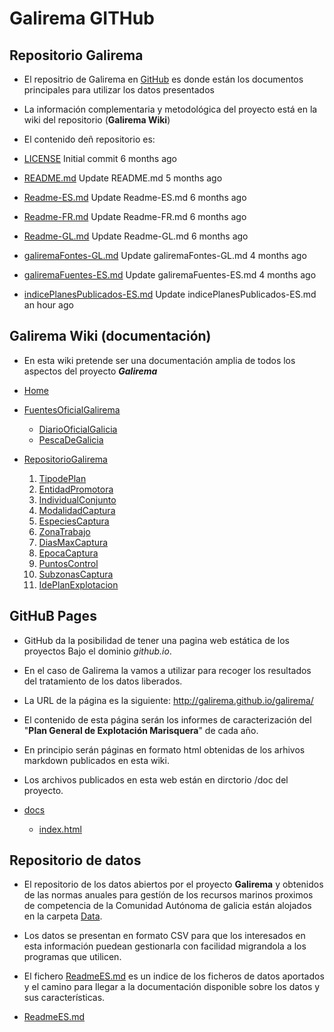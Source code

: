 # Galirema GITHub


## Repositorio Galirema

* El repositrio de Galirema en [GitHub][] es donde están los documentos principales para utilizar los datos presentados
* La información complementaria y metodológica del proyecto está en la wiki del repositorio (__Galirema Wiki__)

* El contenido deñ repositorio es:
* [LICENSE][]	Initial commit	6 months ago
* [README.md][]	Update README.md	5 months ago
* [Readme-ES.md][]	Update Readme-ES.md	6 months ago
* [Readme-FR.md][]	Update Readme-FR.md	6 months ago
* [Readme-GL.md][]	Update Readme-GL.md	6 months ago
* [galiremaFontes-GL.md][]	Update galiremaFontes-GL.md	4 months ago
* [galiremaFuentes-ES.md][]	Update galiremaFuentes-ES.md	4 months ago
* [indicePlanesPublicados-ES.md][]	Update indicePlanesPublicados-ES.md	an hour ago



## Galirema Wiki (documentación)

* En esta wiki pretende ser una documentación amplia de todos los aspectos del proyecto ___Galirema___

* [Home](https://github.com/galirema/galirema/wiki)
* [FuentesOficialGalirema](https://github.com/galirema/galirema/wiki/FuentesOficialGalirema)
	* [DiarioOficialGalicia](https://github.com/galirema/galirema/wiki/DiarioOficialGalicia)
	* [PescaDeGalicia](https://github.com/galirema/galirema/wiki/PescaDeGalicia)
* [RepositorioGalirema](https://github.com/galirema/galirema/wiki/RepositorioGalirema)
	1. [TipodePlan](https://github.com/galirema/galirema/wiki/TipodePlan)
	1. [EntidadPromotora](https://github.com/galirema/galirema/wiki/EntidadPromotora)
	1. [IndividualConjunto](https://github.com/galirema/galirema/wiki/IndividualConjunto)
	1. [ModalidadCaptura](https://github.com/galirema/galirema/wiki/ModalidadCaptura)
	1. [EspeciesCaptura](https://github.com/galirema/galirema/wiki/EspeciesCaptura)
	1. [ZonaTrabajo](https://github.com/galirema/galirema/wiki/ZonaTrabajo)
	1. [DiasMaxCaptura](https://github.com/galirema/galirema/wiki/DiasMaxCaptura)
	1. [EpocaCaptura](https://github.com/galirema/galirema/wiki/EpocaCaptura)
	1. [PuntosControl](https://github.com/galirema/galirema/wiki/PuntosControl)
	1. [SubzonasCaptura](https://github.com/galirema/galirema/wiki/SubzonasCaptura)
	1. [IdePlanExplotacion](https://github.com/galirema/galirema/wiki/IdePlanExplotacion)


## GitHuB Pages

* GitHub da la posibilidad de tener una pagina web estática de los proyectos Bajo el dominio _github.io_.
* En el caso de Galirema la vamos a utilizar para recoger los resultados del tratamiento de los datos liberados.
* La URL de la página es la siguiente: <http://galirema.github.io/galirema/>
* El contenido de esta página serán los informes de caracterización del "__Plan General de Explotación Marisquera__" de cada año.
* En principio serán páginas en formato html obtenidas de los arhivos markdown publicados en esta wiki.
* Los archivos publicados en esta web están en dirctorio /doc del proyecto.

* [docs][]
	+ [index.html][]


## Repositorio de datos

* El repositorio de los datos abiertos por el proyecto __Galirema__ y obtenidos de las normas anuales para gestíón de los recursos marinos proximos de competencia de la Comunidad Autónoma de galicia están alojados en la carpeta [Data](https://github.com/galirema/galirema/tree/master/Data).
* Los datos se presentan en formato CSV para que los interesados en esta información puedean gestionarla con facilidad migrandola a los programas que utilicen.
* El fichero [ReadmeES.md][] es un indice de los ficheros de datos aportados y el camino para llegar a la documentación disponible sobre los datos y sus características.
		
* [ReadmeES.md][]




 [GitHub]: https://goo.gl/SyCglx
 [LICENSE]: https://github.com/galirema/galirema/blob/master/LICENSE
 [README.md]: https://github.com/galirema/galirema/blob/master/README.md
 [Readme-ES.md]: https://github.com/galirema/galirema/blob/master/Readme-ES.md
 [Readme-FR.md]: https://github.com/galirema/galirema/blob/master/Readme-FR.md
 [Readme-GL.md]: https://github.com/galirema/galirema/blob/master/Readme-GL.md
 [galiremaFontes-GL.md]: https://github.com/galirema/galirema/blob/master/galiremaFontes-GL.md
 [galiremaFuentes-ES.md]: https://github.com/galirema/galirema/blob/master/galiremaFuentes-ES.md
 [indicePlanesPublicados-ES.md]: https://github.com/galirema/galirema/blob/master/indicePlanesPublicados-ES.md
 [docs]: https://github.com/galirema/galirema/tree/master/docs
 [index.html]: https://github.com/galirema/galirema/blob/master/docs/index.html
 [ReadmeES.md]: https://github.com/galirema/galirema/blob/master/Data/ReadmeES.md

